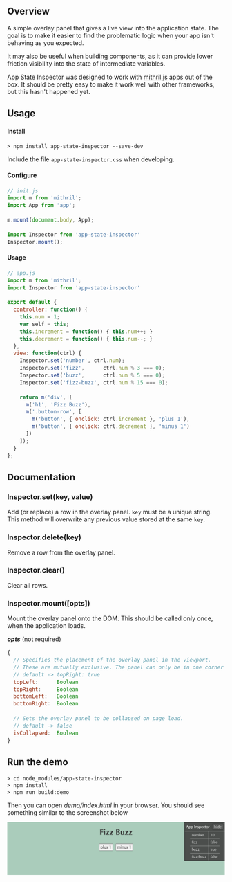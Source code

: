 ## Overview

A simple overlay panel that gives a live view into the application state. The goal is to make it easier to find the problematic logic when your app isn't behaving as you expected.

It may also be useful when building components, as it can provide lower friction visibility into the state of intermediate variables.

App State Inspector was designed to work with [mithril.js](http://mithril.js.org/) apps out of the box. It should be pretty easy to make it work well with other frameworks, but this hasn't happened yet.

## Usage

#### Install

    > npm install app-state-inspector --save-dev

Include the file `app-state-inspector.css` when developing.

#### Configure

```javascript
// init.js
import m from 'mithril';
import App from 'app';

m.mount(document.body, App);

import Inspector from 'app-state-inspector'
Inspector.mount();
```

#### Usage

```javascript
// app.js
import m from 'mithril';
import Inspector from 'app-state-inspector'

export default {
  controller: function() {
    this.num = 1;
    var self = this;
    this.increment = function() { this.num++; }
    this.decrement = function() { this.num--; }
  },
  view: function(ctrl) {
    Inspector.set('number', ctrl.num);
    Inspector.set('fizz',      ctrl.num % 3 === 0);
    Inspector.set('buzz',      ctrl.num % 5 === 0);
    Inspector.set('fizz-buzz', ctrl.num % 15 === 0);

    return m('div', [
      m('h1', 'Fizz Buzz'),
      m('.button-row', [
        m('button', { onclick: ctrl.increment }, 'plus 1'),
        m('button', { onclick: ctrl.decrement }, 'minus 1')
      ])
    ]);
  }
};
```

## Documentation

### Inspector.set(key, value)

Add (or replace) a row in the overlay panel. `key` must be a unique string. This method will overwrite any previous value stored at the same `key`.

### Inspector.delete(key)

Remove a row from the overlay panel.

### Inspector.clear()

Clear all rows.

### Inspector.mount([opts])

Mount the overlay panel onto the DOM. This should be called only once, when the application loads.

*__opts__* (not required)

```javascript
{
  // Specifies the placement of the overlay panel in the viewport.
  // These are mutually exclusive. The panel can only be in one corner at a time.
  // default -> topRight: true
  topLeft:      Boolean
  topRight:     Boolean
  bottomLeft:   Boolean
  bottomRight:  Boolean

  // Sets the overlay panel to be collapsed on page load.
  // default -> false
  isCollapsed:  Boolean
}
```

## Run the demo

    > cd node_modules/app-state-inspector
    > npm install
    > npm run build:demo

Then you can open _demo/index.html_ in your browser. You should see something similar to the screenshot below

![App Inspector demo](docs/demo-screenshot.png)
